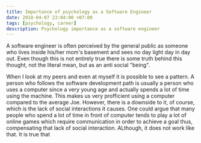```yaml
---
title: Importance of psychology as a Software Engineer
date: 2018-04-07 23:04:00 +07:00
tags: [psychology, career]
description: Psychology importance as a software engineer
---
```


A software engineer is often perceived by the general public as someone who lives inside his/her mom's basement and sees no day light day in day out. Even though this is not entirely true there is some truth behind this thought, not the literal mean, but as an anti social "being".

When I look at my peers and even at myself it is possible to see a pattern. A person who follows the software development path is usually a person who uses a computer since a very young age and actually spends a lot of time using the machine. This makes us very profficient using a computer compared to the average Joe. However, there is a downside to it, of course, which is the lack of social interactions it causes. One could argue that many people who spend a lot of time in front of computer tends to play a lot of online games which require communication in order to achieve a goal thus, compensating that lack of social interaction. ALthough, it does not work like that. It is true that


